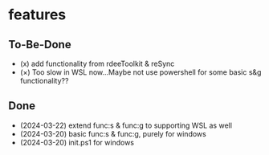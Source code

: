 # features

## To-Be-Done
+ (x) add functionality from rdeeToolkit & reSync
+ (×) Too slow in WSL now...Maybe not use powershell for some basic s&g functionality??

## Done
+ (2024-03-22) extend func:s & func:g to supporting WSL as well
+ (2024-03-20) basic func:s & func:g, purely for windows
+ (2024-03-20) init.ps1 for windows
